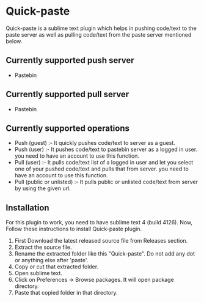 # Quick-paste
Quick-paste is a sublime text plugin which helps in pushing code/text to the paste server as well as pulling code/text from the paste server mentioned below.

## Currently supported push server
- Pastebin
## Currently supported pull server
- Pastebin
## Currently supported operations
- Push (guest) :- It quickly pushes code/text to server as a guest.
- Push (user) :- It pushes code/text to pastebin server as a logged in user. you need to have an account to use this function.
- Pull (user) :- It pulls code/text list of a logged in user and let you select one of your pushed code/text and pulls that from server. you need to have an account to use this function.
- Pull (public or unlisted) :- It pulls public or unlisted code/text from server by using the given url.
## Installation
For this plugin to work, you need to have sublime text 4 (build 4126). 
Now, Follow these instructions to install Quick-paste plugin.

1. First Download the latest released source file from Releases section.
2. Extract the source file.
3. Rename the extracted folder like this "Quick-paste". Do not add any dot or anything else after 'paste'.
4. Copy or cut that extracted folder.
5. Open sublime text.
6. Click on Preferences -> Browse packages. It will open package directory.
7. Paste that copied folder in that directory.


